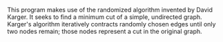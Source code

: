 This program makes use of the randomized algorithm invented by David Karger. 
It seeks to find a minimum cut of a simple, undirected graph.
Karger's algorithm iteratively contracts randomly chosen edges until only two nodes remain; those nodes represent a cut in the original graph.